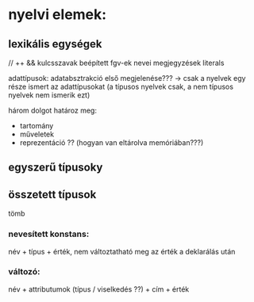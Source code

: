 
# nyelvi elemek: 



## lexikális egységek
// ++ && 
kulcsszavak 
beépített fgv-ek nevei
megjegyzések
literals 

adattípusok: adatabsztrakció első megjelenése???
-> csak a nyelvek egy része ismert az adattípusokat (a típusos nyelvek csak, a nem típusos nyelvek nem ismerik ezt)

három dolgot határoz meg:
- tartomány
- műveletek
- reprezentáció ?? (hogyan van eltárolva memóriában???)

## egyszerű típusoky

## összetett típusok
tömb 

### nevesített konstans:
név + típus + érték, nem változtatható meg az érték a deklarálás után

### változó:
név + attributumok (típus / viselkedés ??) + cím + érték



